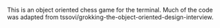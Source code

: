 This is an object oriented chess game for the terminal. 
Much of the code was adapted from tssovi/grokking-the-object-oriented-design-interview.
